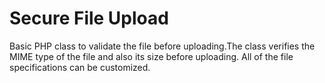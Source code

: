 # Secure File Upload
Basic PHP class to validate the file before uploading.The class verifies the MIME type of the file and also its size before uploading.
All of the file specifications can be customized.
